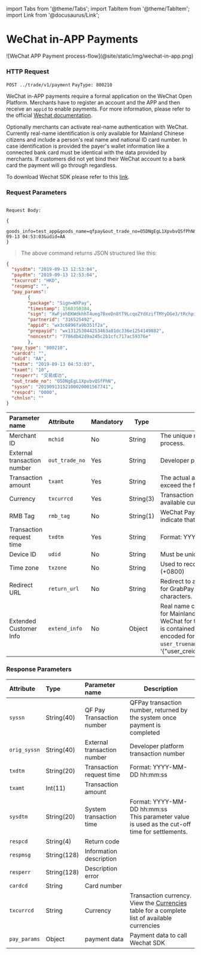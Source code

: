 import Tabs from '@theme/Tabs';
import TabItem from '@theme/TabItem';
import Link from '@docusaurus/Link';

# WeChat in-APP Payments

<Link href="/img/wechat-in-app.png" target="_blank">![WeChat APP Payment process-flow](@site/static/img/wechat-in-app.png)</Link>

### HTTP Request

`POST ../trade/v1/payment`
`PayType: 800210`

WeChat in-APP payments require a formal application on the WeChat Open Platform. Merchants have to register an account and the APP and then receive an `appid` to enable payments. For more information, please refer to the official [Wechat documentation](https://pay.weixin.qq.com/wiki/doc/api/wxpay/en/pay/In-AppPay/chapter6_2.shtml#menu1).

Optionally merchants can activate real-name authentication with WeChat. Currently real-name identification is only available for Mainland Chinese citizens and include a person's real name and national ID card number. In case identification is provided the payer's wallet information like a connected bank card must be identical with the data provided by merchants. If customers did not yet bind their WeChat account to a bank card the payment will go through regardless.

To download Wechat SDK please refer to this [link](https://developers.weixin.qq.com/doc/oplatform/Downloads/iOS_Resource.html).

### Request Parameters

```plaintext

Request Body:

{
  goods_info=test_app&goods_name=qfpay&out_trade_no=O5DNgEgL1XpvbvQSfPhN&pay_type=800210&txamt=10&txcurrcd=HKD&txdtm=2019-09-13 04:53:03&udid=AA
}

```

> The above command returns JSON structured like this:

```json
{
  "sysdtm": "2019-09-13 12:53:04",
  "paydtm": "2019-09-13 12:53:04",
  "txcurrcd": "HKD",
  "respmsg": "",    
  "pay_params": 
        {
        "package": "Sign=WXPay",
        "timestamp": 1568350384,
        "sign": "XwFjohEKWdkhhT4ueg7BxeDn8tT9LcqoZYdXzifTMYyDGe3/tRchpii6vWgOn21tPSaAtqo766gvifXgDEOwR+ILKN8t97r624IJlrH0EkvSUSLh9E/cga9scXGVy0jPWHM/oVvVzJIvXew79CwZFCNTSJok2KmpSm9X9oPg7PGXbqvNMHltf+YlIOsuiz391qVmFtTE5A/cpA50+06T7iW8GYsOJQTTJed75VY+aSzNo5C6ju6WSgJKpAJJ0ocl+ONtmOp6GLVBSQXaMC4PitQcebcoP2J6fFgQ+YcPwHXasCYEnn4LaFN7zT/AjGg3E3gdCx3ksGNBOazYBRVz+g==",
        "partnerid": "316525492",
        "appid": "wx3c6896fa9b351f2a",
        "prepayid": "wx131253044253463a81dc336e1254149882",
        "noncestr": "7786db42d9a245c2b1cfc717ac59376e"
        },
  "pay_type": "800210",
  "cardcd": "",    
  "udid": "AA",
  "txdtm": "2019-09-13 04:53:03",
  "txamt": "10",
  "resperr": "交易成功",
  "out_trade_no": "O5DNgEgL1XpvbvQSfPhN",
  "syssn": "20190913152100020001567741",   
  "respcd": "0000",
  "chnlsn": ""
}
```

| Parameter name | Attribute | Mandatory | Type | Description |
|:----    |:---|:----- |-----   |----   |
|Merchant ID    | `mchid`  | No | String  | The unique merchant ID is created by QF Pay during the merchant onboarding process. |
|External transaction number    | `out_trade_no` | Yes | String    |Developer platform transaction number |
|Transaction amount    | `txamt`  | Yes | String |The actual amount of consumption, the maximum deduction amount cannot exceed the fozen funds|
|Currency | `txcurrcd` | Yes | String(3) | Transaction currency. View the Currencies table for a complete list of available currencies|
|RMB Tag | `rmb_tag` | No | String(1) | WeChat Pay in Hong Kong uses `rmb_tag` = Y together with `txcurrcd` = CNY to indicate that the transaction currency is RMB.|
|Transaction request time    | `txdtm`   | Yes | String      | Format: YYYY-MM-DD hh:mm:ss|
| Device ID   | `udid`   | No | String         |Must be unique|
| Time zone | `txzone`    | No | String        |Used to record the local order time. The default is Beijing time GMT+8 (+0800)|
| Redirect URL   | `return_url`   | No | String        | Redirect to address after successful payment. Mandatory parameter to submit for GrabPay Online. Alipay WAP restricts the `return_url` to maximum 200 characters.|
|Extended Customer Info    | `extend_info`  | No | Object  | Real name customer identification. This parameter is currently only available for Mainland Chinese citizens and needs to be explicitly activated with WeChat for the selected [PayType](../../preparation/paycode#payment-codes). The consumer's **national ID card number** is contained in the parameter `user_creid` and the payer's **real name** in encoded form or written in Chinese characters must be provided in `user_truename`. An example looks like this; extend_info = '\{"user_creid":"430067798868676871","user_truename":"\\\u5c0f\\\u6797"\}' |

### Response Parameters

| Attribute | Type | Parameter name | Description |
|:----    |:---|:----- |-----   |
|`syssn` |   String(40) | QF Pay Transaction number | QFPay transaction number, returned by the system once payment is completed |
|`orig_syssn`    |String(40)| External transaction number | Developer platform transaction number |
|`txdtm`     | String(20) | Transaction request time | Format: YYYY-MM-DD hh:mm:ss  |
|`txamt`    |Int(11)| Transaction amount | |
|`sysdtm`     |String(20)| System transaction time |Format: YYYY-MM-DD hh:mm:ss <br/> This parameter value is used as the cut-off time for settlements.|
|`respcd`    |String(4)| Return code |  |
|`respmsg`    |String(128)| Information description|  |
|`resperr`     |String(128)| Description error |  |
|`cardcd`     |String| Card number |  |
|`txcurrcd`      |String| Currency  | Transaction currency. View the [Currencies](../../preparation/paycode#currencies) table for a complete list of available currencies |
|`pay_params`      |Object| payment data  | Payment data to call Wechat SDK |